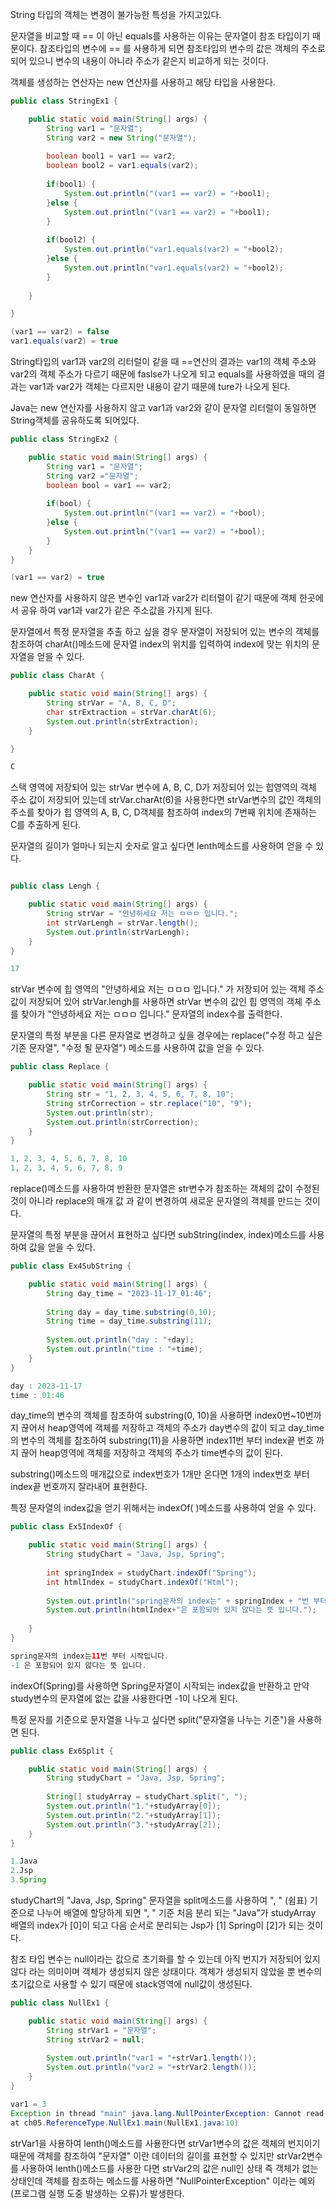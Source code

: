 String 타입의 객체는 변경이 불가능한 특성을 가지고있다.

문자열을 비교할 때 == 이 아닌 equals를 사용하는 이유는 문자열이 참조 타입이기 때문이다. 참조타입의 변수에 == 를 사용하게 되면 참조타입의 변수의 값은 객체의 주소로 되어 있으니 변수의 내용이 아니라 주소가 같은지  비교하게 되는 것이다.

객체를 생성하는 연산자는 new 연산자를 사용하고 해당 타입을 사용한다.

```java
public class StringEx1 {

    public static void main(String[] args) {
        String var1 = "문자열";
        String var2 = new String("문자열");
        
        boolean bool1 = var1 == var2;
        boolean bool2 = var1.equals(var2);
        
        if(bool1) {
            System.out.println("(var1 == var2) = "+bool1);
        }else {
            System.out.println("(var1 == var2) = "+bool1);
        }
        
        if(bool2) {
            System.out.println("var1.equals(var2) = "+bool2);
        }else {
            System.out.println("var1.equals(var2) = "+bool2);
        }
        
    }

}
```

```java
(var1 == var2) = false
var1.equals(var2) = true
```

String타입의 var1과 var2의 리터럴이 같을 때 ==연산의 결과는 var1의 객체 주소와 var2의 객체 주소가 다르기 때문에 faslse가 나오게 되고 equals를 사용하였을 때의 결과는 var1과 var2가 객체는 다르지만 내용이 같기 때문에 ture가 나오게 된다.

Java는 new 연산자를 사용하지 않고 var1과 var2와 같이 문자열 리터럴이 동일하면 String객체를 공유하도록 되어있다.

```java
public class StringEx2 {

    public static void main(String[] args) {
        String var1 = "문자열";
        String var2 ="문자열";
        boolean bool = var1 == var2;
        
        if(bool) {
            System.out.println("(var1 == var2) = "+bool);
        }else {
            System.out.println("(var1 == var2) = "+bool);
        }
    }
}
```
```java
(var1 == var2) = true
```
new 연산자를 사용하지 않은 변수인 var1과 var2가 리터럴이 같기 때문에 객체 한곳에서 공유 하여 var1과 var2가 같은 주소값을 가지게 된다.



문자열에서 특정 문자열을 추출 하고 싶을 경우 문자열이 저장되어 있는 변수의 객체를 참조하여 charAt()메소드에 문자열 index의 위치를 입력하여 index에 맞는 위치의 문자열을 얻을 수 있다.

```java
public class CharAt {

    public static void main(String[] args) {
        String strVar = "A, B, C, D";
        char strExtraction = strVar.charAt(6);
        System.out.println(strExtraction);
    }

}
```
```java
C
```

스택 영역에 저장되어 있는 strVar 변수에 A, B, C, D가 저장되어 있는 힙영역의 객체 주소 값이 저장되어 있는데 strVar.charAt(6)을 사용한다면 strVar변수의 값인 객체의 주소를 찾아가 힙 영역의 A, B, C, D객체를 참조하여 index의 7번째 위치에 존재하는 C를 추출하게 된다.


문자열의 길이가 얼마나 되는지 숫자로 알고 싶다면 lenth메소드를 사용하여 얻을 수 있다.
```java

public class Lengh {

    public static void main(String[] args) {
        String strVar = "안녕하세요 저는 ㅁㅁㅁ 입니다.";
        int strVarLengh = strVar.length();
        System.out.println(strVarLengh);
    }
}
```
```java
17
```
strVar 변수에  힙 영역의 "안녕하세요 저는 ㅁㅁㅁ 입니다." 가 저장되어 있는 객체 주소 값이 저장되어 있어 strVar.lengh를 사용하면 strVar 변수의 값인 힙 영역의 객체 주소를 찾아가 "안녕하세요 저는 ㅁㅁㅁ 입니다."  문자열의 index수를 출력한다.

문자열의 특정 부분을 다른 문자열로 변경하고 싶을 경우에는 replace("수정 하고 싶은 기존 문자열", "수정 될 문자열") 메소드를 사용하여 값을 얻을 수 있다.

```java
public class Replace {

    public static void main(String[] args) {
        String str = "1, 2, 3, 4, 5, 6, 7, 8, 10";
        String strCorrection = str.replace("10", "9");
        System.out.println(str);
        System.out.println(strCorrection);
    }
}
```
```java
1, 2, 3, 4, 5, 6, 7, 8, 10
1, 2, 3, 4, 5, 6, 7, 8, 9
```
replace()메소드를 사용하여 반환한 문자열은 str변수가 참조하는 객체의 값이 수정된 것이 아니라  replace의 매개 값 과 같이 변경하여 새로운 문자열의 객체를 만드는 것이다.

문자열의 특정 부분을 끊어서 표현하고 싶다면 subString(index, index)메소드를 사용 하여 값을 얻을 수 있다.
```java
public class Ex4SubString {

    public static void main(String[] args) {
        String day_time = "2023-11-17_01:46";
                
        String day = day_time.substring(0,10);
        String time = day_time.substring(11);
        
        System.out.println("day : "+day);
        System.out.println("time : "+time);
    }
}
```
```java
day : 2023-11-17
time : 01:46
```
day_time의 변수의 객체를 참조하여 substring(0, 10)을 사용하면 index0번~10번까지 끊어서 heap영역에 객체를 저장하고 객체의 주소가 day변수의 값이 되고 day_time의 변수의 객체를 참조하여 substring(11)을
사용하면 index11번 부터 index끝 번호 까지 끊어 heap영역에 객체를 저장하고 객체의 주소가 time변수의 값이 된다.

substring()메소드의 매개값으로 index번호가 1개만 온다면 1개의 index번호 부터 index끝 번호까지 잘라내어 표현한다.

특정 문자열의 index값을 얻기 위해서는 indexOf( )메소드를 사용하여 얻을 수 있다.

```java
public class Ex5IndexOf {

    public static void main(String[] args) {
        String studyChart = "Java, Jsp, Spring";
        
        int springIndex = studyChart.indexOf("Spring");
        int htmlIndex = studyChart.indexOf("Html");
        
        System.out.println("spring문자의 index는" + springIndex + "번 부터 시작입니다.");
        System.out.println(htmlIndex+"은 포함되어 있지 않다는 뜻 입니다.");
        
    }
}
```
```java
spring문자의 index는11번 부터 시작입니다.
-1 은 포함되어 있지 않다는 뜻 입니다.
```
indexOf(Spring)를 사용하면 Spring문자열이 시작되는 index값을 반환하고 만약 study변수의 문자열에 없는 값을 사용한다면 -1이 나오게 된다.

특정 문자를 기준으로 문자열을 나누고 싶다면 split("문자열을 나누는 기준")을 사용하면 된다.
```java
public class Ex6Split {

    public static void main(String[] args) {
        String studyChart = "Java, Jsp, Spring";
        
        String[] studyArray = studyChart.split(", ");
        System.out.println("1."+studyArray[0]);
        System.out.println("2."+studyArray[1]);
        System.out.println("3."+studyArray[2]);
    }
}
```
```java
1.Java
2.Jsp
3.Spring
```

studyChart의 "Java, Jsp, Spring" 문자열을 split메소드를 사용하여 ", " (쉼표) 기준으로 나누어 배열에 할당하게 되면 ", " 기준 처음 분리 되는 "Java"가 studyArray 배열의  index가 [0]이 되고 다음 순서로 분리되는 Jsp가 [1] Spring이 [2]가 되는 것이다.


참조 타입 변수는 null이라는 값으로 초기화를 할 수 있는데 아직 번지가 저장되어 있지 않다 라는 의미이며 객체가 생성되지 않은 상태이다. 객체가 생성되지 않았을 뿐 변수의 초기값으로 사용할 수 있기 때문에 stack영역에 null값이 생성된다.

```java
public class NullEx1 {

    public static void main(String[] args) {
        String strVar1 = "문자열";
        String strVar2 = null;
        
        System.out.println("var1 = "+strVar1.length());
        System.out.println("var2 = "+strVar2.length());
    }
}
```
```java
var1 = 3
Exception in thread "main" java.lang.NullPointerException: Cannot read the array length because "arrayVar" is null
at ch05.ReferenceType.NullEx1.main(NullEx1.java:10)
```
strVar1을 사용하여 lenth()메소드를 사용한다면 strVar1변수의 값은 객체의 번지이기 때문에 객체를 참조하여 "문자열" 이란 데이터의 길이를 표현할 수 있지만 strVar2변수를 사용하여 lenth()메소드를 사용한
다면 strVar2의 값은 null인 상태 즉 객체가 없는 상태인데 객체를 참조하는 메소드를 사용하면 "NullPointerException" 이라는 예외(프로그램 실행 도중 발생하는 오류)가 발생한다.
